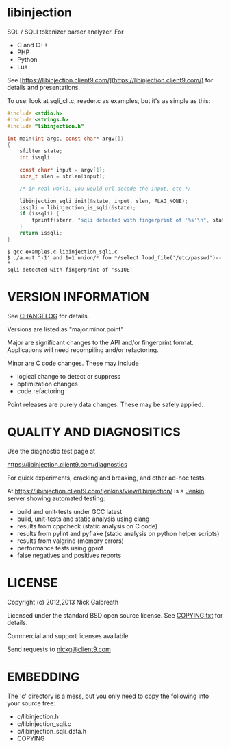 libinjection
============

SQL / SQLI tokenizer parser analyzer. For

* C and C++
* PHP
* Python
* Lua

See
[https://libinjection.client9.com/](https://libinjection.client9.com/)
for details and presentations.

To use:
look at sqli_cli.c, reader.c as examples, but it's as simple as this:

```c
#include <stdio.h>
#include <strings.h>
#include "libinjection.h"

int main(int argc, const char* argv[])
{
    sfilter state;
    int issqli

    const char* input = argv[1];
    size_t slen = strlen(input);

    /* in real-world, you would url-decode the input, etc */

    libinjection_sqli_init(&state, input, slen, FLAG_NONE);
    issqli = libinjection_is_sqli(&state);
    if (issqli) {
        fprintf(sterr, "sqli detected with fingerprint of '%s'\n", state.pat);
    }
    return issqli;
}
```

```
$ gcc examples.c libinjection_sqli.c
$ ./a.out "-1' and 1=1 union/* foo */select load_file('/etc/passwd')--"
sqli detected with fingerprint of 's&1UE'
```

VERSION INFORMATION
===================

See [CHANGELOG](/CHANGELOG.md) for details.

Versions are listed as "major.minor.point"

Major are significant changes to the API and/or fingerprint format.
Applications will need recompiling and/or refactoring.

Minor are C code changes.  These may include
 * logical change to detect or suppress
 * optimization changes
 * code refactoring

Point releases are purely data changes.  These may be safely applied.

QUALITY AND DIAGNOSITICS
========================

Use the diagnostic test page at

https://libinjection.client9.com/diagnostics

For quick experiments, cracking and breaking, and other ad-hoc tests.

At https://libinjection.client9.com/jenkins/view/libinjection/ is
a [Jenkin](http://jenkins-ci.org/) server showing automated testing:

* build and unit-tests under GCC latest
* build, unit-tests and static analysis using clang
* results from cppcheck (static analysis on C code)
* results from pylint and pyflake (static analysis on python helper scripts)
* results from valgrind (memory errors)
* performance tests using gprof
* false negatives and positives reports

LICENSE
=============

Copyright (c) 2012,2013 Nick Galbreath

Licensed under the standard BSD open source license.  See [COPYING.txt](/COPYING.txt) for details.

Commercial and support licenses available.

Send requests to nickg@client9.com


EMBEDDING
=============

The 'c' directory is a mess, but you only need to copy the following
into your source tree:

* c/libinjection.h
* c/libinjection_sqli.c
* c/libinjection_sqli_data.h
* COPYING

